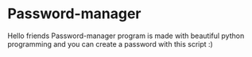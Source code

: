 # Password-manager
Hello friends Password-manager program is made with beautiful python programming and you can create a password with this script :)
